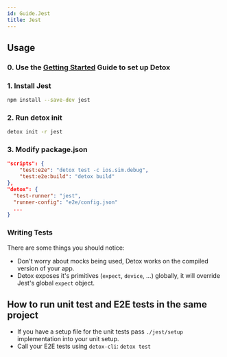 ```yaml
---
id: Guide.Jest
title: Jest
---
```


## Usage

### 0. Use the [Getting Started](Introduction.GettingStarted.md) Guide to set up Detox

### 1. Install Jest

```sh
npm install --save-dev jest
```

### 2. Run detox init

```sh
detox init -r jest
```

### 3. Modify package.json

```json
"scripts": {
    "test:e2e": "detox test -c ios.sim.debug",
    "test:e2e:build": "detox build"
},
"detox": {
  "test-runner": "jest",
  "runner-config": "e2e/config.json"
  ...
}
```

### Writing Tests

There are some things you should notice:

- Don't worry about mocks being used, Detox works on the compiled version of your app.
- Detox exposes it's primitives (`expect`, `device`, ...) globally, it will override Jest's global `expect` object.

## How to run unit test and E2E tests in the same project

- If you have a setup file for the unit tests pass `./jest/setup` implementation into your unit setup.
- Call your E2E tests using `detox-cli`: `detox test`
